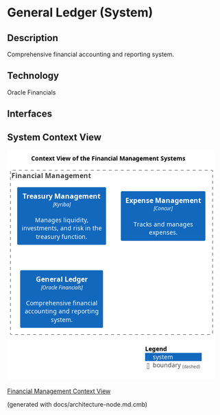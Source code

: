 # General Ledger (System)
## Description
Comprehensive financial accounting and reporting system.

## Technology
Oracle Financials


## Interfaces

## System Context View
![Context View of the Financial Management Systems](../../mybank/financial-management/context-view.png)

[Financial Management Context View](../../mybank/financial-management/context-view.md)


(generated with docs/architecture-node.md.cmb)

